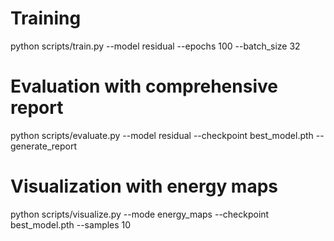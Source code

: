 # Training
python scripts/train.py --model residual --epochs 100 --batch_size 32

# Evaluation with comprehensive report
python scripts/evaluate.py --model residual --checkpoint best_model.pth --generate_report

# Visualization with energy maps
python scripts/visualize.py --mode energy_maps --checkpoint best_model.pth --samples 10